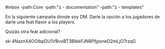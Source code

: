 #inbox
-path:Core  -path:"z - documentation" -path:"z - templates"


En la siguiente campaña donde soy DM. Darle la opción a los jugadores de darle una feat flavor a los players. 


Quizás otra feat adicional? 

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